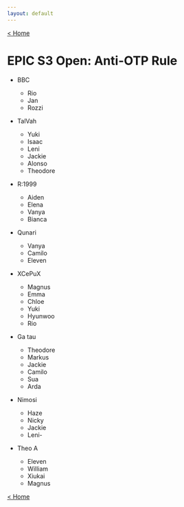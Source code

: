 ```yaml
---
layout: default
---
```


[< Home](https://kanziebub.github.io/SurvivalProtocol/)

# **EPIC S3 Open: Anti-OTP Rule**

- BBC
  - Rio
  - Jan
  - Rozzi

- TalVah
  - Yuki
  - Isaac
  - Leni
  - Jackie
  - Alonso
  - Theodore

- R:1999
  - Aiden
  - Elena
  - Vanya
  - Bianca

- Qunari
  - Vanya
  - Camilo
  - Eleven

- XCePuX
  - Magnus
  - Emma
  - Chloe
  - Yuki
  - Hyunwoo
  - Rio

- Ga tau
  - Theodore
  - Markus
  - Jackie
  - Camilo
  - Sua
  - Arda

- Nimosi
  - Haze
  - Nicky
  - Jackie
  - Leni-

- Theo A
  - Eleven
  - William
  - Xiukai
  - Magnus

[< Home](https://kanziebub.github.io/SurvivalProtocol/)
